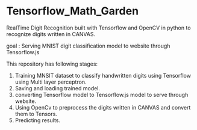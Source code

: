 # Tensorflow_Math_Garden

RealTime Digit Recognition built with Tensorflow and OpenCV in python to recognize digits written in CANVAS.

goal : Serving MNIST digit classification model to website through Tensorflow.js

This repository has following stages:

1. Training MNSIT dataset to classify handwritten digits using Tensorflow using Multi layer perceptron.
2. Saving and loading trained model.
3. converting Tensorflow model to Tensorflow.js model to serve through website.
5. Using OpenCv to preprocess the digits written in CANVAS and convert them to Tensors.
6. Predicting results.



